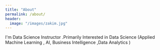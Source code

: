 ```yaml
---
title: "About"
permalink: /about/
header:
  image: "/images/zakim.jpg"
---
```


I'm  Data Science Instructor .Primarily Interested in Data Science (Applied Machine Learning , AI, Business Intelligence ,Data Analytics ) 

